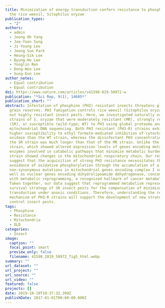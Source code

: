 ```yaml
---
title: Minimization of energy transduction confers resistance to phosphine in
  the rice weevil, Sitophilus oryzae
publication_types:
  - "2"
authors:
  - admin
  - Jeong Oh Yang
  - Jae-Yoon Sung
  - Ji-Young Lee
  - Jeong Sun Park
  - Heung-Sik Lee
  - Byung-Ho Lee
  - Yonglin Ren
  - Dong-Woo Lee
  - Sung-Eun Lee
author_notes:
  - Equal contribution
  - Equal contribution
doi: https://www.nature.com/articles/s41598-019-50972-w
publication: "*Sci Rep, 9(1), 14605*"
publication_short: ""
abstract: Infestation of phosphine (PH3) resistant insects threatens global
  grain reserves. PH3 fumigation controls rice weevil (Sitophilus oryzae) but
  not highly resistant insect pests. Here, we investigated naturally occurring
  strains of S. oryzae that were moderately resistant (MR), strongly resistant
  (SR), or susceptible (wild-type; WT) to PH3 using global proteome analysis and
  mitochondrial DNA sequencing. Both PH3 resistant (PH3-R) strains exhibited
  higher susceptibility to ethyl formate-mediated inhibition of cytochrome c
  oxidase than the WT strain, whereas the disinfectant PH3 concentration time of
  the SR strain was much longer than that of the MR strain. Unlike the MR
  strain, which showed altered expression levels of genes encoding metabolic
  enzymes involved in catabolic pathways that minimize metabolic burden, the SR
  strain showed changes in the mitochondrial respiratory chain. Our results
  suggest that the acquisition of strong PH3 resistance necessitates the
  avoidance of oxidative phosphorylation through the accumulation of a few
  non-synonymous mutations in mitochondrial genes encoding complex I subunits as
  well as nuclear genes encoding dihydrolipoamide dehydrogenase, concomitant
  with metabolic reprogramming, a recognized hallmark of cancer metabolism.
  Taken together, our data suggest that reprogrammed metabolism represents a
  survival strategy of SR insect pests for the compensation of minimized energy
  transduction under anoxic conditions. Therefore, understanding the resistance
  mechanism of PH3-R strains will support the development of new strategies to
  control insect pests.
tags:
  - Phosphine
  - Resistance
  - Mitochondria
  - DLD
categories:
  - Insect
image:
  caption: ""
  focal_point: smart
  preview_only: false
  filename: 41598_2019_50972_fig5_html.webp
summary: ""
url_dataset: ""
url_project: ""
url_source: ""
url_video: ""
featured: false
projects: []
date: 2019-10-10T10:37:32.399Z
publishDate: 2017-01-01T00:00:00.000Z
---
```

